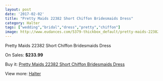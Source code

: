 ```yaml
---
layout: post
date: '2017-02-02'
title: "Pretty Maids 22382 Short Chiffon Bridesmaids Dress"
category: Halter
tags: ["wedding","bridal","dress","pretty","chiffon"]
image: http://www.eudances.com/5379-thickbox_default/pretty-maids-22382-short-chiffon-bridesmaids-dress.jpg
---
```

Pretty Maids 22382 Short Chiffon Bridesmaids Dress

On Sales: **$233.99**
<a href="https://www.eudances.com/en/halter/1832-pretty-maids-22382-short-chiffon-bridesmaids-dress.html"><amp-img layout="responsive" width="600" height="600" src="//www.eudances.com/5379-thickbox_default/pretty-maids-22382-short-chiffon-bridesmaids-dress.jpg" alt="Pretty Maids 22382 Short Chiffon Bridesmaids Dress 0" /></a>
<a href="https://www.eudances.com/en/halter/1832-pretty-maids-22382-short-chiffon-bridesmaids-dress.html"><amp-img layout="responsive" width="600" height="600" src="//www.eudances.com/5380-thickbox_default/pretty-maids-22382-short-chiffon-bridesmaids-dress.jpg" alt="Pretty Maids 22382 Short Chiffon Bridesmaids Dress 1" /></a>

Buy it: [Pretty Maids 22382 Short Chiffon Bridesmaids Dress](https://www.eudances.com/en/halter/1832-pretty-maids-22382-short-chiffon-bridesmaids-dress.html "Pretty Maids 22382 Short Chiffon Bridesmaids Dress")

View more: [Halter](https://www.eudances.com/en/19-halter "Halter")